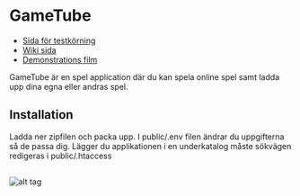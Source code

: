 # GameTube


* [Sida för testkörning](http://45.55.147.164/game/)
* [Wiki sida](https://github.com/rn222cx/project_1DV608/wiki)
* [Demonstrations film](https://www.screenmailer.com/v/68a9gZe8Fa1ew8w)

GameTube är en spel application där du kan spela online spel samt ladda upp dina egna eller andras spel.

## Installation
Ladda ner zipfilen och packa upp. I public/.env filen ändrar du uppgifterna så de passa dig.
Lägger du applikationen i en underkatalog måste sökvägen redigeras i public/.htaccess

##
![alt tag](http://www.judins.net/stamp-w3c.png)


